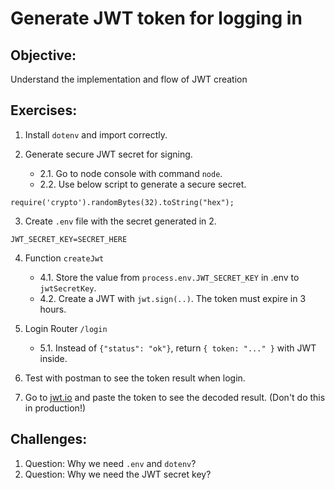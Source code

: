 # Generate JWT token for logging in

## Objective:

Understand the implementation and flow of JWT creation

## Exercises:

1. Install `dotenv` and import correctly.

2. Generate secure JWT secret for signing.

   - 2.1. Go to node console with command `node`.
   - 2.2. Use below script to generate a secure secret.

```
require('crypto').randomBytes(32).toString("hex");
```

3. Create `.env` file with the secret generated in 2.

```
JWT_SECRET_KEY=SECRET_HERE
```

4. Function `createJwt`

   - 4.1. Store the value from `process.env.JWT_SECRET_KEY` in .env to `jwtSecretKey`.
   - 4.2. Create a JWT with `jwt.sign(..)`. The token must expire in 3 hours.

5. Login Router `/login`

   - 5.1. Instead of `{"status": "ok"}`, return `{ token: "..." }` with JWT inside.

6. Test with postman to see the token result when login.

7. Go to [jwt.io](https://jwt.io/) and paste the token to see the decoded result. (Don't do this in production!)

## Challenges:

1. Question: Why we need `.env` and `dotenv`?
1. Question: Why we need the JWT secret key?
